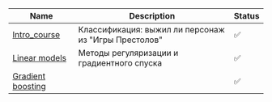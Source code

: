 | Name | Description | Status |
| ------------- | ------------- | ------------- |
| [Intro_course](Homeworks/hw1_got_survival.ipynb) | Классификация: выжил ли персонаж из "Игры Престолов" | ✅ |
| [Linear models](Homeworks/hw_2_linear_models.ipynb) | Методы регуляризации и градиентного спуска  | ✅ |
| [Gradient boosting](Homeworks/hw_3_kaggle.ipynb) | | ✅ |




